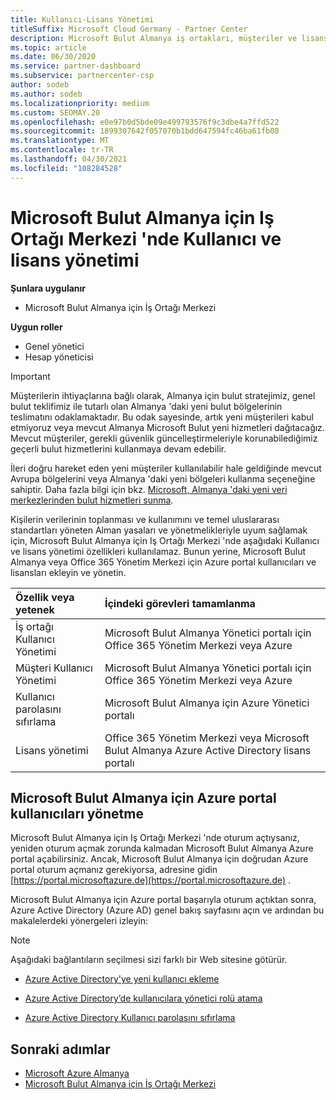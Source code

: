 ```yaml
---
title: Kullanıcı-Lisans Yönetimi
titleSuffix: Microsoft Cloud Germany - Partner Center
description: Microsoft Bulut Almanya iş ortakları, müşteriler ve lisanslar için Iş Ortağı Merkezi 'nin yanı sıra parola sıfırlamaları hakkında bilgi edinin.
ms.topic: article
ms.date: 06/30/2020
ms.service: partner-dashboard
ms.subservice: partnercenter-csp
author: sodeb
ms.author: sodeb
ms.localizationpriority: medium
ms.custom: SEOMAY.20
ms.openlocfilehash: e0e97b0d5bde09e499793576f9c3dbe4a7ffd522
ms.sourcegitcommit: 1899307642f057070b1bdd647594fc46ba61fb08
ms.translationtype: MT
ms.contentlocale: tr-TR
ms.lasthandoff: 04/30/2021
ms.locfileid: "108284528"
---
```

# <a name="user-and-license-management-in-partner-center-for-microsoft-cloud-germany"></a>Microsoft Bulut Almanya için Iş Ortağı Merkezi 'nde Kullanıcı ve lisans yönetimi

**Şunlara uygulanır**

- Microsoft Bulut Almanya için İş Ortağı Merkezi

**Uygun roller**

- Genel yönetici
- Hesap yöneticisi

> [!IMPORTANT]
> Müşterilerin ihtiyaçlarına bağlı olarak, Almanya için bulut stratejimiz, genel bulut teklifimiz ile tutarlı olan Almanya 'daki yeni bulut bölgelerinin teslimatını odaklamaktadır. Bu odak sayesinde, artık yeni müşterileri kabul etmiyoruz veya mevcut Almanya Microsoft Bulut yeni hizmetleri dağıtacağız. Mevcut müşteriler, gerekli güvenlik güncelleştirmeleriyle korunabilediğimiz geçerli bulut hizmetlerini kullanmaya devam edebilir.
>  
> İleri doğru hareket eden yeni müşteriler kullanılabilir hale geldiğinde mevcut Avrupa bölgelerini veya Almanya 'daki yeni bölgeleri kullanma seçeneğine sahiptir. Daha fazla bilgi için bkz. [Microsoft, Almanya 'daki yeni veri merkezlerinden bulut hizmetleri sunma](https://news.microsoft.com/europe/2018/08/31/microsoft-to-deliver-cloud-services-from-new-datacentres-in-germany-in-2019-to-meet-evolving-customer-needs/).

Kişilerin verilerinin toplanması ve kullanımını ve temel uluslararası standartları yöneten Alman yasaları ve yönetmelikleriyle uyum sağlamak için, Microsoft Bulut Almanya için Iş Ortağı Merkezi 'nde aşağıdaki Kullanıcı ve lisans yönetimi özellikleri kullanılamaz. Bunun yerine, Microsoft Bulut Almanya veya Office 365 Yönetim Merkezi için Azure portal kullanıcıları ve lisansları ekleyin ve yönetin.

Özellik veya yetenek | İçindeki görevleri tamamlanma
:--- | :---
İş ortağı Kullanıcı Yönetimi | Microsoft Bulut Almanya Yönetici portalı için Office 365 Yönetim Merkezi veya Azure
Müşteri Kullanıcı Yönetimi | Microsoft Bulut Almanya Yönetici portalı için Office 365 Yönetim Merkezi veya Azure
Kullanıcı parolasını sıfırlama | Microsoft Bulut Almanya için Azure Yönetici portalı
Lisans yönetimi | Office 365 Yönetim Merkezi veya Microsoft Bulut Almanya Azure Active Directory lisans portalı

## <a name="how-to-manage-users-in-the-azure-portal-for-microsoft-cloud-germany"></a>Microsoft Bulut Almanya için Azure portal kullanıcıları yönetme 

Microsoft Bulut Almanya için Iş Ortağı Merkezi 'nde oturum açtıysanız, yeniden oturum açmak zorunda kalmadan Microsoft Bulut Almanya Azure portal açabilirsiniz. Ancak, Microsoft Bulut Almanya için doğrudan Azure portal oturum açmanız gerekiyorsa, adresine gidin [https://portal.microsoftazure.de](https://portal.microsoftazure.de) . 

Microsoft Bulut Almanya için Azure portal başarıyla oturum açtıktan sonra, Azure Active Directory (Azure AD) genel bakış sayfasını açın ve ardından bu makalelerdeki yönergeleri izleyin:

> [!NOTE]  
> Aşağıdaki bağlantıların seçilmesi sizi farklı bir Web sitesine götürür.

-  [Azure Active Directory'ye yeni kullanıcı ekleme](/azure/active-directory/active-directory-users-create-azure-portal)

-  [Azure Active Directory’de kullanıcılara yönetici rolü atama](/azure/active-directory/active-directory-users-assign-role-azure-portal)

-  [Azure Active Directory Kullanıcı parolasını sıfırlama](/azure/active-directory/active-directory-users-reset-password-azure-portal)

## <a name="next-steps"></a>Sonraki adımlar

-  [Microsoft Azure Almanya](https://azure.microsoft.com/global-infrastructure/germany/)
-  [Microsoft Bulut Almanya için İş Ortağı Merkezi](partner-center-for-microsoft-cloud-germany.md)